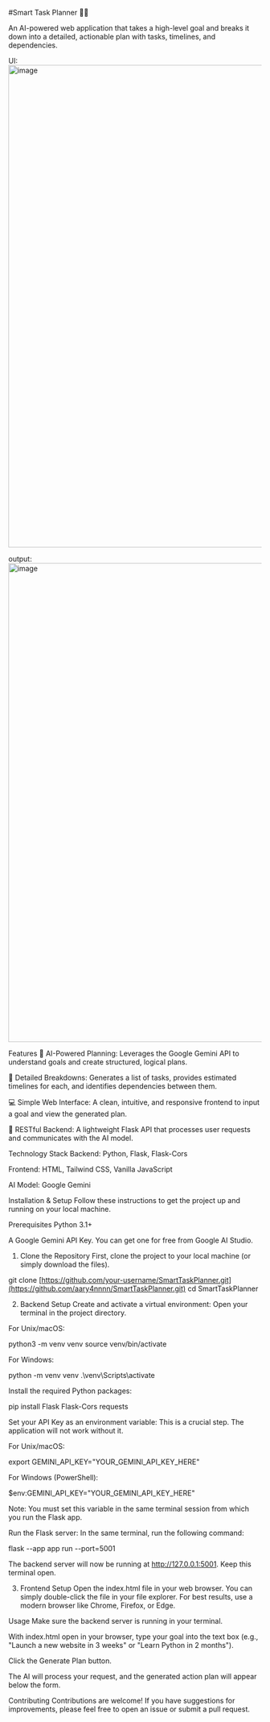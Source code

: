 #Smart Task Planner 🤖✨

An AI-powered web application that takes a high-level goal and breaks it down into a detailed, actionable plan with tasks, timelines, and dependencies.

UI:
<img width="1919" height="958" alt="image" src="https://github.com/user-attachments/assets/1bf55784-7918-4328-98f1-2cae43b5a398" />

output:
<img width="1915" height="951" alt="image" src="https://github.com/user-attachments/assets/258b18c8-a9c0-4aae-8e1d-459f4582dfce" />


Features
🎯 AI-Powered Planning: Leverages the Google Gemini API to understand goals and create structured, logical plans.

📑 Detailed Breakdowns: Generates a list of tasks, provides estimated timelines for each, and identifies dependencies between them.

💻 Simple Web Interface: A clean, intuitive, and responsive frontend to input a goal and view the generated plan.

🚀 RESTful Backend: A lightweight Flask API that processes user requests and communicates with the AI model.

Technology Stack
Backend: Python, Flask, Flask-Cors

Frontend: HTML, Tailwind CSS, Vanilla JavaScript

AI Model: Google Gemini

Installation & Setup
Follow these instructions to get the project up and running on your local machine.

Prerequisites
Python 3.1+

A Google Gemini API Key. You can get one for free from Google AI Studio.

1. Clone the Repository
First, clone the project to your local machine (or simply download the files).

git clone [https://github.com/your-username/SmartTaskPlanner.git](https://github.com/aary4nnnn/SmartTaskPlanner.git)
cd SmartTaskPlanner

2. Backend Setup
Create and activate a virtual environment:
Open your terminal in the project directory.

For Unix/macOS:

python3 -m venv venv
source venv/bin/activate

For Windows:

python -m venv venv
.\venv\Scripts\activate

Install the required Python packages:

pip install Flask Flask-Cors requests

Set your API Key as an environment variable:
This is a crucial step. The application will not work without it.

For Unix/macOS:

export GEMINI_API_KEY="YOUR_GEMINI_API_KEY_HERE"

For Windows (PowerShell):

$env:GEMINI_API_KEY="YOUR_GEMINI_API_KEY_HERE"

Note: You must set this variable in the same terminal session from which you run the Flask app.

Run the Flask server:
In the same terminal, run the following command:

flask --app app run --port=5001

The backend server will now be running at http://127.0.0.1:5001. Keep this terminal open.

3. Frontend Setup
Open the index.html file in your web browser.
You can simply double-click the file in your file explorer. For best results, use a modern browser like Chrome, Firefox, or Edge.

Usage
Make sure the backend server is running in your terminal.

With index.html open in your browser, type your goal into the text box (e.g., "Launch a new website in 3 weeks" or "Learn Python in 2 months").

Click the Generate Plan button.

The AI will process your request, and the generated action plan will appear below the form.

Contributing
Contributions are welcome! If you have suggestions for improvements, please feel free to open an issue or submit a pull request.



